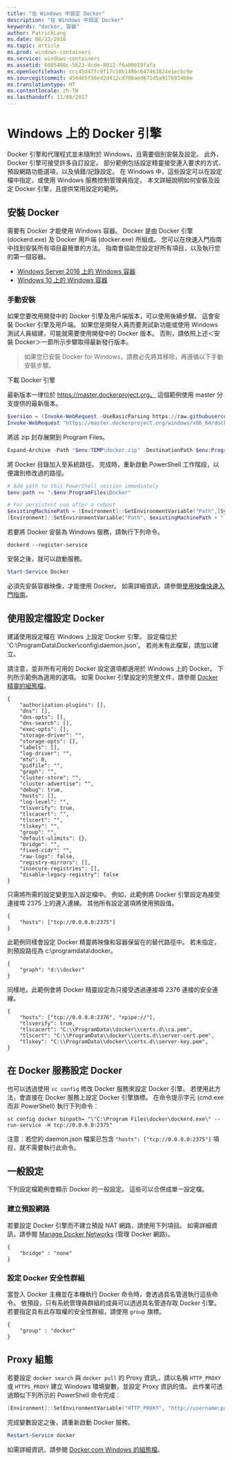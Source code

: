 ```yaml
---
title: "在 Windows 中設定 Docker"
description: "在 Windows 中設定 Docker"
keywords: "docker, 容器"
author: PatrickLang
ms.date: 08/23/2016
ms.topic: article
ms.prod: windows-containers
ms.service: windows-containers
ms.assetid: 6885400c-5623-4cde-8012-f6a00019fafa
ms.openlocfilehash: ccc45d47fc9f17c10b149bc647463824e1ecbc9e
ms.sourcegitcommit: 456485f36ed2d412cd708aed671d5a917b934bbe
ms.translationtype: HT
ms.contentlocale: zh-TW
ms.lasthandoff: 11/08/2017
---
```

# <a name="docker-engine-on-windows"></a>Windows 上的 Docker 引擎

Docker 引擎和代理程式並未隨附於 Windows，且需要個別安裝及設定。 此外，Docker 引擎可接受許多自訂設定。 部分範例包括設定精靈接受連入要求的方式、預設網路功能選項，以及偵錯/記錄設定。 在 Windows 中，這些設定可以在設定檔中指定，或使用 Windows 服務控制管理員指定。 本文詳細說明如何安裝及設定 Docker 引擎，且提供常用設定的範例。


## <a name="install-docker"></a>安裝 Docker
需要有 Docker 才能使用 Windows 容器。 Docker 是由 Docker 引擎(dockerd.exe) 及 Docker 用戶端 (docker.exe) 所組成。 您可以在快速入門指南中找到安裝所有項目最簡單的方法。 指南會協助您設定好所有項目，以及執行您的第一個容器。 

* [Windows Server 2016 上的 Windows 容器](../quick-start/quick-start-windows-server.md)
* [Windows 10 上的 Windows 容器](../quick-start/quick-start-windows-10.md)


### <a name="manual-installation"></a>手動安裝
如果您要改用開發中的 Docker 引擎及用戶端版本，可以使用後續步驟。 這會安裝 Docker 引擎及用戶端。 如果您是開發人員而要測試新功能或使用 Windows 測試人員組建，可能就需要使用開發中的 Docker 版本。 否則，請依照上述＜安裝 Docker＞一節所示步驟取得最新發行版本。

> 如果您已安裝 Docker for Windows，請務必先將其移除，再遵循以下手動安裝步驟。 

下載 Docker 引擎

最新版本一律位於 https://master.dockerproject.org。 這個範例使用 master 分支提供的最新版本。 

```powershell
$version = (Invoke-WebRequest -UseBasicParsing https://raw.githubusercontent.com/docker/docker/master/VERSION).Content.Trim()
Invoke-WebRequest "https://master.dockerproject.org/windows/x86_64/docker-$($version).zip" -OutFile "$env:TEMP\docker.zip" -UseBasicParsing
```

將該 zip 封存展開到 Program Files。

```powershell
Expand-Archive -Path "$env:TEMP\docker.zip" -DestinationPath $env:ProgramFiles
```

將 Docker 目錄加入至系統路徑。 完成時，重新啟動 PowerShell 工作階段，以便識別修改過的路徑。

```powershell
# Add path to this PowerShell session immediately
$env:path += ";$env:ProgramFiles\Docker"

# For persistent use after a reboot
$existingMachinePath = [Environment]::GetEnvironmentVariable("Path",[System.EnvironmentVariableTarget]::Machine)
[Environment]::SetEnvironmentVariable("Path", $existingMachinePath + ";$env:ProgramFiles\Docker", [EnvironmentVariableTarget]::Machine)
```

若要將 Docker 安裝為 Windows 服務，請執行下列命令。

```
dockerd --register-service
```

安裝之後，就可以啟動服務。

```powershell
Start-Service Docker
```

必須先安裝容器映像，才能使用 Docker。 如需詳細資訊，請參閱[使用映像快速入門指南](../quick-start/quick-start-images.md)。

## <a name="configure-docker-with-configuration-file"></a>使用設定檔設定 Docker

建議使用設定檔在 Windows 上設定 Docker 引擎。 設定檔位於 'C:\ProgramData\Docker\config\daemon.json'。 若尚未有此檔案，請加以建立。

請注意，並非所有可用的 Docker 設定選項都適用於 Windows 上的 Docker。 下列所示範例為適用的選項。 如需 Docker 引擎設定的完整文件，請參閱 [Docker 精靈的組態檔](https://docs.docker.com/engine/reference/commandline/dockerd/#/windows-configuration-file)。

```
{
    "authorization-plugins": [],
    "dns": [],
    "dns-opts": [],
    "dns-search": [],
    "exec-opts": [],
    "storage-driver": "",
    "storage-opts": [],
    "labels": [],
    "log-driver": "", 
    "mtu": 0,
    "pidfile": "",
    "graph": "",
    "cluster-store": "",
    "cluster-advertise": "",
    "debug": true,
    "hosts": [],
    "log-level": "",
    "tlsverify": true,
    "tlscacert": "",
    "tlscert": "",
    "tlskey": "",
    "group": "",
    "default-ulimits": {},
    "bridge": "",
    "fixed-cidr": "",
    "raw-logs": false,
    "registry-mirrors": [],
    "insecure-registries": [],
    "disable-legacy-registry": false
}
```

只需將所需的設定變更加入設定檔中。 例如，此範例將 Docker 引擎設定為接受連接埠 2375 上的連入連線。 其他所有設定選項將使用預設值。

```
{
    "hosts": ["tcp://0.0.0.0:2375"]
}
```

此範例同樣會設定 Docker 精靈將映像和容器保留在的替代路徑中。 若未指定，則預設路徑為 c:\programdata\docker。

```
{    
    "graph": "d:\\docker"
}
```

同樣地，此範例會將 Docker 精靈設定為只接受透過連接埠 2376 連接的安全連線。

```
{
    "hosts": ["tcp://0.0.0.0:2376", "npipe://"],
    "tlsverify": true,
    "tlscacert": "C:\\ProgramData\\docker\\certs.d\\ca.pem",
    "tlscert": "C:\\ProgramData\\docker\\certs.d\\server-cert.pem",
    "tlskey": "C:\\ProgramData\\docker\\certs.d\\server-key.pem",
}
```

## <a name="configure-docker-on-the-docker-service"></a>在 Docker 服務設定 Docker

也可以透過使用 `sc config` 修改 Docker 服務來設定 Docker 引擎。 若使用此方法，會直接在 Docker 服務上設定 Docker 引擎旗標。 在命令提示字元 (cmd.exe 而非 PowerShell) 執行下列命令︰


```
sc config docker binpath= "\"C:\Program Files\docker\dockerd.exe\" --run-service -H tcp://0.0.0.0:2375"
```

注意︰若您的 daemon.json 檔案已包含 `"hosts": ["tcp://0.0.0.0:2375"]` 項目，就不需要執行此命令。

## <a name="common-configuration"></a>一般設定

下列設定檔範例會顯示 Docker 的一般設定。 這些可以合併成單一設定檔。

### <a name="default-network-creation"></a>建立預設網路 

若要設定 Docker 引擎而不建立預設 NAT 網路，請使用下列項目。 如需詳細資訊，請參閱 [Manage Docker Networks](../manage-containers/container-networking.md) (管理 Docker 網路)。

```
{
    "bridge" : "none"
}
```

### <a name="set-docker-security-group"></a>設定 Docker 安全性群組

當登入 Docker 主機並在本機執行 Docker 命令時，會透過具名管道執行這些命令。 依預設，只有系統管理員群組的成員可以透過具名管道存取 Docker 引擎。 若要指定具有此存取權的安全性群組，請使用 `group` 旗標。

```
{
    "group" : "docker"
}
```

## <a name="proxy-configuration"></a>Proxy 組態

若要設定 `docker search` 與 `docker pull` 的 Proxy 資訊,，請以名稱 `HTTP_PROXY` 或 `HTTPS_PROXY` 建立 Windows 環境變數，並設定 Proxy 資訊的值。 此作業可透過類似下列所示的 PowerShell 命令完成︰

```powershell
[Environment]::SetEnvironmentVariable("HTTP_PROXY", "http://username:password@proxy:port/", [EnvironmentVariableTarget]::Machine)
```

完成變數設定之後，請重新啟動 Docker 服務。

```powershell
Restart-Service docker
```

如需詳細資訊，請參閱 [Docker.com Windows 的組態檔](https://docs.docker.com/engine/reference/commandline/dockerd/#/windows-configuration-file)。

